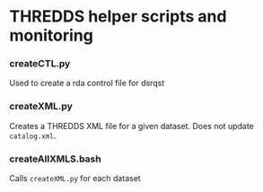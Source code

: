 # THREDDS helper scripts and monitoring

### createCTL.py
Used to create a rda control file for dsrqst

### createXML.py
Creates a THREDDS XML file for a given dataset. Does not update `catalog.xml`.

### createAllXMLS.bash
Calls `createXML.py` for each dataset
